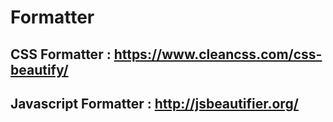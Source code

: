 # Formatter

## CSS Formatter : <https://www.cleancss.com/css-beautify/>

## Javascript Formatter : <http://jsbeautifier.org/>
